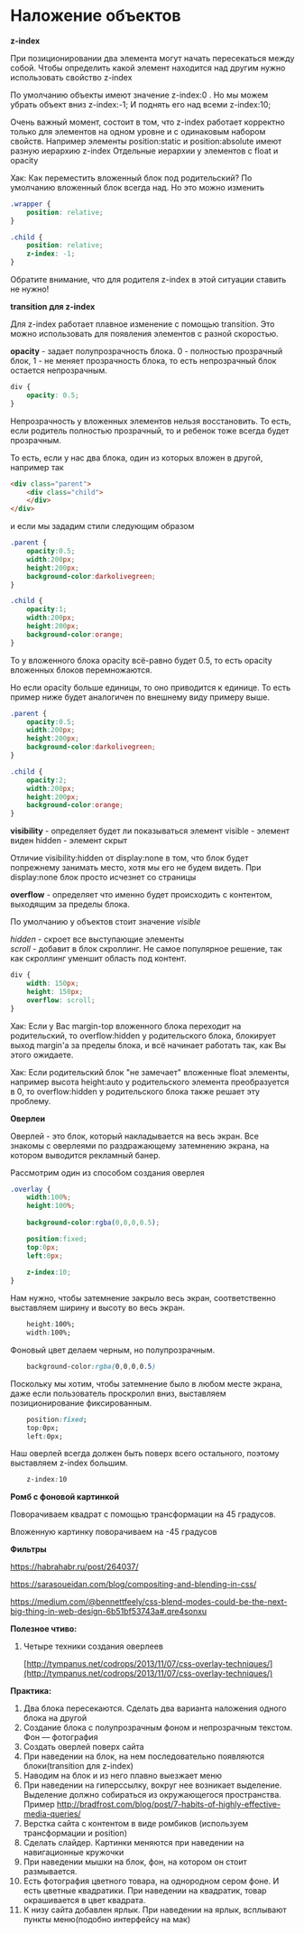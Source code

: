 # Наложение объектов

**z-index**

При позиционировании два элемента могут начать пересекаться между собой. Чтобы определить какой элемент находится над другим нужно использовать свойство z-index

По умолчанию объекты имеют значение z-index:0 . Но мы можем убрать объект вниз
z-index:-1;
И поднять его над всеми z-index:10;

Очень важный момент, состоит в том, что z-index работает корректно только для элементов на одном уровне и с одинаковым набором свойств. Например элементы position:static и position:absolute имеют разную иерархию z-index
Отдельные иерархии у элементов с float и opacity

Хак: Как переместить вложенный блок под родительский? По умолчанию вложенный блок всегда над. Но это можно изменить

```css
.wrapper {
    position: relative;
}

.child {
    position: relative;
    z-index: -1;
}
```

Обратите внимание, что для родителя z-index в этой ситуации ставить не нужно!

**transition для z-index**

Для z-index работает плавное изменение с помощью transition. Это можно использовать для появления элементов с разной скоростью.


**opacity** - задает полупрозрачность блока. 0 - полностью прозрачный блок, 1 - не меняет прозрачность блока, то есть непрозрачный блок остается непрозрачным.

```css
div {
    opacity: 0.5;
}
```
Непрозрачность у вложенных элементов нельзя восстановить. То есть, если родитель полностью прозрачный, то и ребенок тоже всегда будет прозрачным.

То есть, если у нас два блока, один из которых вложен в другой, например так

```html
<div class="parent">
    <div class="child">
    </div>
</div>
```

и если мы зададим стили следующим образом

```css
.parent {
    opacity:0.5;
    width:200px;
    height:200px;
    background-color:darkolivegreen;
}

.child {
    opacity:1;
    width:200px;
    height:200px;
    background-color:orange;    
}
```

То у вложенного блока opacity всё-равно будет 0.5, то есть opacity вложенных блоков перемножаются.

Но если opacity больше единицы, то оно приводится к единице. То есть пример ниже будет аналогичен по внешнему виду примеру выше.

```css
.parent {
    opacity:0.5;
    width:200px;
    height:200px;
    background-color:darkolivegreen;
}

.child {
    opacity:2;
    width:200px;
    height:200px;
    background-color:orange;    
}
```

**visibility** - определяет будет ли показываться элемент
    visible - элемент виден
    hidden - элемент скрыт
    
Отличие visibility:hidden от display:none в том, что блок будет попрежнему занимать место, хотя мы его не будем видеть. При display:none блок просто исчезнет со страницы

**overflow** - определяет что именно будет происходить с контентом, выходящим за пределы блока.

По умолчанию у объектов стоит значение *visible*

*hidden* - скроет все выступающие элементы<BR>
*scroll* - добавит в блок скроллинг. Не самое популярное решение, так как скроллинг уменшит область под контент.

```css
div {
    width: 150px;
    height: 150px;
    overflow: scroll;
}
```

Хак: Если у Вас margin-top вложенного блока переходит на родительский, то overflow:hidden у родительского блока, блокирует выход margin'a за пределы блока, и всё начинает работать так, как Вы этого ожидаете.

Хак: Если родительский блок "не замечает" вложенные float элементы, например высота height:auto у родительского элемента преобразуется в 0, то overflow:hidden у родительского блока также решает эту проблему.

**Оверлеи**

Оверлей - это блок, который накладывается на весь экран. Все знакомы с оверлеями по раздражающему затемнению экрана, на котором выводится рекламный банер.

Рассмотрим один из способом создания оверлея

```css
.overlay {
    width:100%;
    height:100%;
    
    background-color:rgba(0,0,0,0.5);

    position:fixed;
    top:0px;
    left:0px;
   
    z-index:10;
}
```

Нам нужно, чтобы затемнение закрыло весь экран, соответственно выставляем ширину и высоту во весь экран. 
```css
    height:100%;
    width:100%;
```
Фоновый цвет делаем черным, но полупрозрачным.
```css
    background-color:rgba(0,0,0,0.5)
```

Поскольку мы хотим, чтобы затемнение было в любом месте экрана, даже если пользователь проскролил вниз, выставляем позиционирование фиксированным.
```css
    position:fixed;
    top:0px;
    left:0px;
```

Наш оверлей всегда должен быть поверх всего остального, поэтому выставляем z-index большим.
```css
    z-index:10
```

**Ромб с фоновой картинкой**

Поворачиваем квадрат с помощью трансформации на 45 градусов. 

Вложенную картинку поворачиваем на -45 градусов


**Фильтры**

https://habrahabr.ru/post/264037/

https://sarasoueidan.com/blog/compositing-and-blending-in-css/

https://medium.com/@bennettfeely/css-blend-modes-could-be-the-next-big-thing-in-web-design-6b51bf53743a#.qre4sonxu

**Полезное чтиво:**

1. Четыре техники создания оверлеев

    [http://tympanus.net/codrops/2013/11/07/css-overlay-techniques/](http://tympanus.net/codrops/2013/11/07/css-overlay-techniques/)
    

**Практика:**

1. Два блока пересекаются. Сделать два варианта наложения одного блока на другой
2. Создание блока с полупрозрачным фоном и непрозрачным текстом. Фон — фотография
3. Создать оверлей поверх сайта
4. При наведении на блок, на нем последовательно появляются блоки(transition для z-index)
5. Наводим на блок и из него плавно выезжает меню
6. При наведении на гиперссылку, вокруг нее возникает выделение. Выделение должно собираться из окружающегося пространства. Пример http://bradfrost.com/blog/post/7-habits-of-highly-effective-media-queries/
7. Верстка сайта с контентом в виде ромбиков (используем трансформации и position)
8. Сделать слайдер. Картинки меняются при наведении на навигационные кружочки
9. При наведении мышки на блок, фон, на котором он стоит размывается.
10. Есть фотография цветного товара, на однородном сером фоне. И есть цветные квадратики. При наведении на квадратик, товар окрашивается в цвет квадрата.
11. К низу сайта добавлен ярлык. При наведении на ярлык, всплывают пункты меню(подобно интерфейсу на мак)



